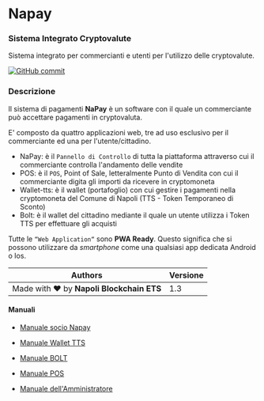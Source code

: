 # Napay
### Sistema Integrato Cryptovalute

Sistema integrato per commercianti e utenti per l'utilizzo delle cryptovalute.


[![GitHub commit](https://img.shields.io/github/last-commit/pcm-dpc/COVID-19)](https://github.com/pcm-dpc/COVID-19/commits/master)
















### Descrizione

Il sistema di pagamenti **NaPay** è un software con il quale un commerciante può accettare pagamenti in cryptovaluta.

E' composto da quattro applicazioni web, tre ad uso esclusivo per il commerciante ed una per l'utente/cittadino.

- NaPay: è il `Pannello di Controllo` di tutta la piattaforma attraverso cui il commerciante controlla l'andamento delle vendite
- POS: è il `POS`, Point of Sale, letteralmente Punto di Vendita con cui il commerciante digita gli importi da ricevere in cryptomoneta
- Wallet-tts: è il wallet (portafoglio) con cui gestire i pagamenti nella cryptomoneta del Comune di Napoli (TTS - Token Temporaneo di Sconto)
- Bolt: è il wallet del cittadino mediante il quale un utente utilizza i Token TTS per effettuare gli acquisti


Tutte le `“Web Application“` sono **PWA Ready**. Questo significa che si possono utilizzare da _smartphone_ come una qualsiasi app dedicata Android o Ios.

















| Authors                                  | Versione |
| ---------------------------------------- | -------- |
| Made with ❤️ by **Napoli Blockchain ETS** | 1.3      |

<div style="page-break-after: always;"></div>


#### Manuali

- [Manuale socio Napay](docs/napay.md)

- [Manuale Wallet TTS](docs/wallet-tts.md)

- [Manuale BOLT](docs/BOLTMANUAL.md)

- [Manuale POS](docs/POSMANUAL.md)

- [Manuale dell'Amministratore](docs/ADMINMANUAL.md)
